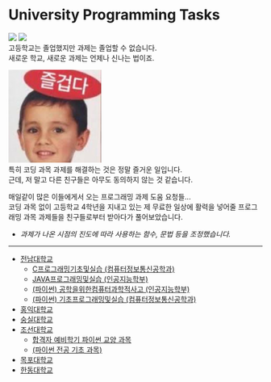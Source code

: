 # University Programming Tasks
![](https://img.shields.io/badge/coding-exciting-brightgreen) ![](https://img.shields.io/badge/tasks-umjoonsik-red)  
고등학교는 졸업했지만 과제는 졸업할 수 없습니다.  
새로운 학교, 새로운 과제는 언제나 신나는 법이죠.  

![](./.github/tanoshi.jpg)  
특히 코딩 과목 과제를 해결하는 것은 정말 즐거운 일입니다.  
근데, 저 말고 다른 친구들은 아무도 동의하지 않는 것 같습니다.  

매일같이 많은 이들에게서 오는 프로그래밍 과제 도움 요청들...  
코딩 과목 없이 고등학교 4학년을 지내고 있는 제 무료한 일상에 활력을 넣어줄 프로그래밍 과목 과제들을 친구들로부터 받아다가 풀어보았습니다.  

* _과제가 나온 시점의 진도에 따라 사용하는 함수, 문법 등을 조정했습니다._

---
* [전남대학교](./jnu/)
  * [C프로그래밍기초및실습 (컴퓨터정보통신공학과)](./jnu/c-ce-basic/)
  * [JAVA프로그래밍및실습 (인공지능학부)](./jnu/java-ai-basic)
  * [(파이썬) 공학을위한컴퓨터과학적사고 (인공지능학부)](./jnu/python-ai-basic)
  * [(파이썬) 기초프로그래밍및실습 (컴퓨터정보통신공학과)](./jnu/python-ce)
* [홍익대학교](./hongik/)
* [숭실대학교](./ssu/)
* [조선대학교](./chosun/)
  * [합격자 예비학기 파이썬 교양 과목](./chosun/python-early/)
  * [(파이썬 전공 기초 과목)](./chosun/python-first-first/)
* [목포대학교](./mokpo/)
* [한동대학교](./handong/)
